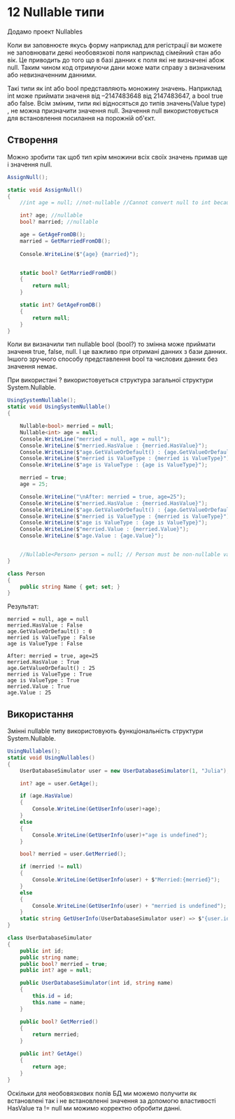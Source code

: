 # 12 Nullable типи

Додамо проект Nullables

Коли ви заповнюєте якусь форму наприклад для регістрації ви можете не заповнювати деякі необовязкові поля наприклад сімейний стан або вік. Це приводить до того що в базі данних є поля які не визначені абож null. Таким чином код отримуючи дани може мати справу з визначеним або невизначенним данними.

Такі типи як int або bool представляють моножину значень. Наприклад int може приймати значеня від –2147483648 від 2147483647, а bool true або false. Всім зміним, типи які відносяться до типів значень(Value type) , не  можна призначити значення null. Значення null використовується для встановлення посилання на порожній об'єкт.

## Створення

Можно зробити так щоб тип крім множини всіх своїх значень примав ще і значення null.
```cs
AssignNull();

static void AssignNull()
{
    //int age = null; //not-nullable //Cannot convert null to int because it is not-nullable value type.

    int? age; //nullable
    bool? married; //nullable

    age = GetAgeFromDB();
    married = GetMarriedFromDB();
    
    Console.WriteLine($"{age} {married}");


    static bool? GetMarriedFromDB()
    {
        return null;
    }

    static int? GetAgeFromDB()
    {
        return null;
    }
}
```

Коли ви визначили тип nullable bool (bool?) то змінна може приймати значеня true, false, null. І це важливо при отримані данних з бази данних. Іншого зручного способу представлення bool та числових данних без значення немає.

При використані ? використовуеться структура загальної структури System.Nullable<T>. 
```cs
UsingSystemNullable();
static void UsingSystemNullable()
{

    Nullable<bool> merried = null; 
    Nullable<int> age = null;
    Console.WriteLine("merried = null, age = null");
    Console.WriteLine($"merried.HasValue : {merried.HasValue}");
    Console.WriteLine($"age.GetValueOrDefault() : {age.GetValueOrDefault()}");
    Console.WriteLine($"merried is ValueType : {merried is ValueType}");
    Console.WriteLine($"age is ValueType : {age is ValueType}");

    merried = true;
    age = 25;

    Console.WriteLine("\nAfter: merried = true, age=25");
    Console.WriteLine($"merried.HasValue : {merried.HasValue}");
    Console.WriteLine($"age.GetValueOrDefault() : {age.GetValueOrDefault()}");
    Console.WriteLine($"merried is ValueType : {merried is ValueType}");
    Console.WriteLine($"age is ValueType : {age is ValueType}");
    Console.WriteLine($"merried.Value : {merried.Value}");
    Console.WriteLine($"age.Value : {age.Value}");


    //Nullable<Person> person = null; // Person must be non-nullable value type.
}

class Person
{
    public string Name { get; set; }
}
```
Результат:
```
merried = null, age = null
merried.HasValue : False
age.GetValueOrDefault() : 0
merried is ValueType : False
age is ValueType : False

After: merried = true, age=25
merried.HasValue : True
age.GetValueOrDefault() : 25
merried is ValueType : True
age is ValueType : True
merried.Value : True
age.Value : 25
```

## Використання

Змінні nullable типу використовують функціональність структури System.Nullable<T>.  

```cs
UsingNullables();
static void UsingNullables()
{
    UserDatabaseSimulator user = new UserDatabaseSimulator(1, "Julia");

    int? age = user.GetAge();

    if (age.HasValue)
    {
        Console.WriteLine(GetUserInfo(user)+age);   
    }
    else
    {
        Console.WriteLine(GetUserInfo(user)+"age is undefined");     
    }

    bool? merried = user.GetMerried();

    if (merried != null)
    {
        Console.WriteLine(GetUserInfo(user) + $"Merried:{merried}");
    }
    else
    {
        Console.WriteLine(GetUserInfo(user) + "merried is undefined");
    }
    static string GetUserInfo(UserDatabaseSimulator user) => $"{user.id} {user.name} ";
}

class UserDatabaseSimulator
{
    public int id;
    public string name; 
    public bool? merried = true;
    public int? age = null;

    public UserDatabaseSimulator(int id, string name)
    {
        this.id = id;
        this.name = name;
    }

    public bool? GetMerried()
    {
        return merried;
    }

    public int? GetAge()
    {
        return age;
    }
}
```

Оскільки для необовязкових полів БД ми можемо получити як встановлені так і не встановленні значення за допомогю властивості HasValue та != null ми можимо корректно обробити данні.